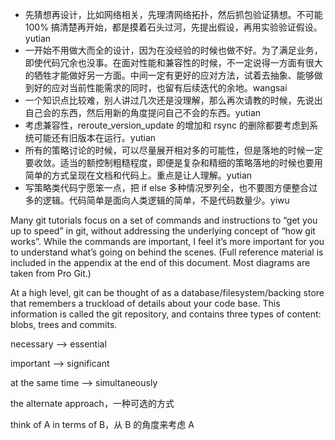 * 先猜想再设计，比如网络相关，先理清网络拓扑，然后抓包验证猜想。不可能 100% 搞清楚再开始，都是摸着石头过河，先提出假设，再用实验验证假设。yutian
* 一开始不用做大而全的设计，因为在没经验的时候也做不好。为了满足业务，即使代码冗余也没事。在面对性能和兼容性的时候，不一定说得一方面有很大的牺牲才能做好另一方面。中间一定有更好的应对方法，试着去抽象、能够做到好的应对当前性能需求的同时，也留有后续迭代的余地。wangsai
* 一个知识点比较难，别人讲过几次还是没理解，那么再次请教的时候，先说出自己会的东西，然后用新的角度提问自己不会的东西。yutian
* 考虑兼容性，reroute_version_update 的增加和 rsync 的删除都要考虑到系统可能还有旧版本在运行。yutian
* 所有的策略讨论的时候，可以尽量展开相对多的可能性，但是落地的时候一定要收敛。适当的额控制粗糙程度，即便是复杂和精细的策略落地的时候也要用简单的方式呈现在文档和代码上。重点是让人理解。yutian
* 写策略类代码宁愿笨一点，把 if else 多种情况罗列全，也不要图方便整合过多的逻辑。代码简单是面向人类逻辑的简单，不是代码数量少。yiwu





Many git tutorials focus on a set of commands and instructions to “get you up to speed” in git, without addressing the underlying concept of “how git works”. While the commands are important, I feel it’s more important for you to understand what’s going on behind the scenes. (Full reference material is included in the appendix at the end of this document. Most diagrams are taken from Pro Git.)

At a high level, git can be thought of as a database/filesystem/backing store that remembers a truckload of details about your code base. This information is called the git repository, and contains three types of content: blobs, trees and commits.

necessary --> essential

important --> significant

at the same time --> simultaneously

the alternate approach，一种可选的方式

think of A in terms of B，从 B 的角度来考虑 A